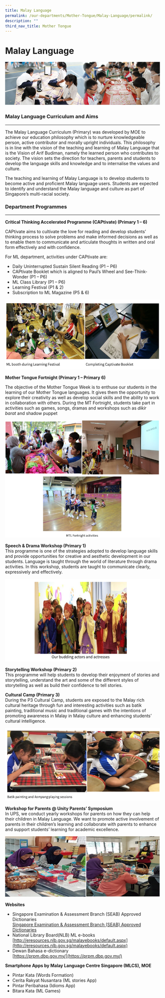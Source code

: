 ```yaml
---
title: Malay Language
permalink: /our-departments/Mother-Tongue/Malay-Language/permalink/
description: ""
third_nav_title: Mother Tongue
---
```

Malay Language
==============
![](/images/mother_tongue.jpg)

### **Malay Language Curriculum and Aims**
--------------------------------------

The Malay Language Curriculum (Primary) was developed by MOE to achieve our education philosophy which is to nurture knowledgeable person, active contributor and morally upright individuals. This philosophy is in line with the vision of the teaching and learning of Malay Language that is the Vision of Arif Budiman, namely the learned person who contributes to society. The vision sets the direction for teachers, parents and students to develop the language skills and knowledge and to internalise the values and culture.

The teaching and learning of Malay Language is to develop students to become active and proficient Malay language users. Students are expected to identify and understand the Malay language and culture as part of Singapore’s multi-racial society.

### **Department Programmes**
-------------------------

**Critical Thinking Accelerated Programme (CAPtivate) (Primary 1 – 6)**

CAPtivate aims to cultivate the love for reading and develop students’ thinking process to solve problems and make informed decisions as well as to enable them to communicate and articulate thoughts in written and oral form effectively and with confidence.

For ML department, activities under CAPtivate are:

*   Daily Uninterrupted Sustain Silent Reading (P1 – P6)
*   CAPtivate Booklet which is aligned to Paul’s Wheel and See-Think-Wonder (P1 – P6)
*   ML Class Library (P1 – P6)
*   Learning Festival (P1 & 2)
*   Subscription to ML Magazine (P5 & 6)

![](/images/MalayLanguage.png)

**Mother Tongue Fortnight (Primary 1 – Primary 6)**

The objective of the Mother Tongue Week is to enthuse our students in the learning of our Mother Tongue languages. It gives them the opportunity to explore their creativity as well as develop social skills and the ability to work in collaboration with others. During the MT Fortnight, students take part in activities such as games, songs, dramas and workshops such as _dikir barat_ and shadow puppet

![](/images/MalayLanguage2.png)

**Speech & Drama Workshop (Primary 1)**  
This programme is one of the strategies adopted to develop language skills and provide opportunities for creative and aesthetic development in our students. Language is taught through the world of literature through drama activities. In this workshop, students are taught to communicate clearly, expressively and effectively.

![](/images/MalayLanguage3.png)

**Storytelling Workshop (Primary 2)**  
This programme will help students to develop their enjoyment of stories and storytelling, understand the art and some of the different styles of storytelling as well as build their confidence to tell stories.

  
**Cultural Camp (Primary 3)**  
During the P3 Cultural Camp, students are exposed to the Malay rich cultural heritage through fun and interesting activities such as batik painting, traditional music and traditional games with the intentions of promoting awareness in Malay in Malay culture and enhancing students’ cultural intelligence.

![](/images/MalayLanguage4.png)

**Workshop for Parents @ Unity Parents’ Symposium**  
In UPS, we conduct yearly workshops for parents on how they can help their children in Malay Language. We want to promote active involvement of parents in their children’s learning and collaborate with parents to enhance and support students’ learning for academic excellence.

![](/images/MalayLanguage6.png)

**Websites**

*   Singapore Examination & Assessment Branch (SEAB) Approved Dictionaries  
    [Singapore Examination & Assessment Branch (SEAB) Approved Dictionaries](/files/MalayLanguage.pdf)
*   National Library Board(NLB) ML e-books  
    [http://eresources.nlb.gov.sg/malayebooks/default.aspx](http://eresources.nlb.gov.sg/malayebooks/default.aspx)
*   Dewan Bahasa e-dictionary  
    [https://prpm.dbp.gov.my/](https://prpm.dbp.gov.my/)

**Smartphone Apps by Malay Language Centre Singapore (MLCS), MOE**

*   Pintar Kata (Words Formation)
*   Cerita Rakyat Nusantara (ML stories App)
*   Pintar Peribahasa (Idioms App)
*   Bitara Kata (ML Games)